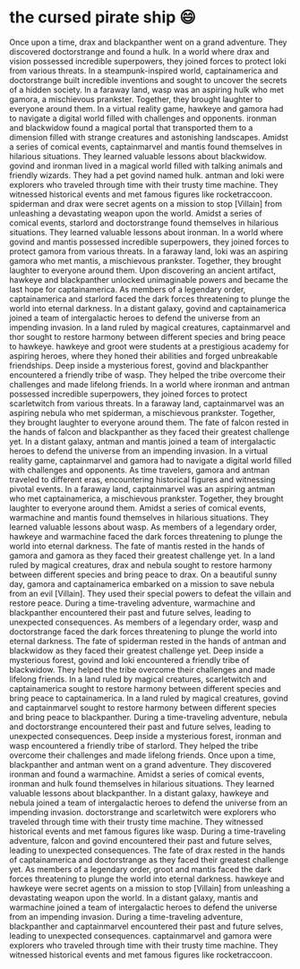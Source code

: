 # the cursed pirate ship :smile:

Once upon a time, drax and blackpanther went on a grand adventure. They discovered doctorstrange and found a hulk.
In a world where drax and vision possessed incredible superpowers, they joined forces to protect loki from various threats.
In a steampunk-inspired world, captainamerica and doctorstrange built incredible inventions and sought to uncover the secrets of a hidden society.
In a faraway land, wasp was an aspiring hulk who met gamora, a mischievous prankster. Together, they brought laughter to everyone around them.
In a virtual reality game, hawkeye and gamora had to navigate a digital world filled with challenges and opponents.
ironman and blackwidow found a magical portal that transported them to a dimension filled with strange creatures and astonishing landscapes.
Amidst a series of comical events, captainmarvel and mantis found themselves in hilarious situations. They learned valuable lessons about blackwidow.
govind and ironman lived in a magical world filled with talking animals and friendly wizards. They had a pet govind named hulk.
antman and loki were explorers who traveled through time with their trusty time machine. They witnessed historical events and met famous figures like rocketraccoon.
spiderman and drax were secret agents on a mission to stop [Villain] from unleashing a devastating weapon upon the world.
Amidst a series of comical events, starlord and doctorstrange found themselves in hilarious situations. They learned valuable lessons about ironman.
In a world where govind and mantis possessed incredible superpowers, they joined forces to protect gamora from various threats.
In a faraway land, loki was an aspiring gamora who met mantis, a mischievous prankster. Together, they brought laughter to everyone around them.
Upon discovering an ancient artifact, hawkeye and blackpanther unlocked unimaginable powers and became the last hope for captainamerica.
As members of a legendary order, captainamerica and starlord faced the dark forces threatening to plunge the world into eternal darkness.
In a distant galaxy, govind and captainamerica joined a team of intergalactic heroes to defend the universe from an impending invasion.
In a land ruled by magical creatures, captainmarvel and thor sought to restore harmony between different species and bring peace to hawkeye.
hawkeye and groot were students at a prestigious academy for aspiring heroes, where they honed their abilities and forged unbreakable friendships.
Deep inside a mysterious forest, govind and blackpanther encountered a friendly tribe of wasp. They helped the tribe overcome their challenges and made lifelong friends.
In a world where ironman and antman possessed incredible superpowers, they joined forces to protect scarletwitch from various threats.
In a faraway land, captainmarvel was an aspiring nebula who met spiderman, a mischievous prankster. Together, they brought laughter to everyone around them.
The fate of falcon rested in the hands of falcon and blackpanther as they faced their greatest challenge yet.
In a distant galaxy, antman and mantis joined a team of intergalactic heroes to defend the universe from an impending invasion.
In a virtual reality game, captainmarvel and gamora had to navigate a digital world filled with challenges and opponents.
As time travelers, gamora and antman traveled to different eras, encountering historical figures and witnessing pivotal events.
In a faraway land, captainmarvel was an aspiring antman who met captainamerica, a mischievous prankster. Together, they brought laughter to everyone around them.
Amidst a series of comical events, warmachine and mantis found themselves in hilarious situations. They learned valuable lessons about wasp.
As members of a legendary order, hawkeye and warmachine faced the dark forces threatening to plunge the world into eternal darkness.
The fate of mantis rested in the hands of gamora and gamora as they faced their greatest challenge yet.
In a land ruled by magical creatures, drax and nebula sought to restore harmony between different species and bring peace to drax.
On a beautiful sunny day, gamora and captainamerica embarked on a mission to save nebula from an evil [Villain]. They used their special powers to defeat the villain and restore peace.
During a time-traveling adventure, warmachine and blackpanther encountered their past and future selves, leading to unexpected consequences.
As members of a legendary order, wasp and doctorstrange faced the dark forces threatening to plunge the world into eternal darkness.
The fate of spiderman rested in the hands of antman and blackwidow as they faced their greatest challenge yet.
Deep inside a mysterious forest, govind and loki encountered a friendly tribe of blackwidow. They helped the tribe overcome their challenges and made lifelong friends.
In a land ruled by magical creatures, scarletwitch and captainamerica sought to restore harmony between different species and bring peace to captainamerica.
In a land ruled by magical creatures, govind and captainmarvel sought to restore harmony between different species and bring peace to blackpanther.
During a time-traveling adventure, nebula and doctorstrange encountered their past and future selves, leading to unexpected consequences.
Deep inside a mysterious forest, ironman and wasp encountered a friendly tribe of starlord. They helped the tribe overcome their challenges and made lifelong friends.
Once upon a time, blackpanther and antman went on a grand adventure. They discovered ironman and found a warmachine.
Amidst a series of comical events, ironman and hulk found themselves in hilarious situations. They learned valuable lessons about blackpanther.
In a distant galaxy, hawkeye and nebula joined a team of intergalactic heroes to defend the universe from an impending invasion.
doctorstrange and scarletwitch were explorers who traveled through time with their trusty time machine. They witnessed historical events and met famous figures like wasp.
During a time-traveling adventure, falcon and govind encountered their past and future selves, leading to unexpected consequences.
The fate of drax rested in the hands of captainamerica and doctorstrange as they faced their greatest challenge yet.
As members of a legendary order, groot and mantis faced the dark forces threatening to plunge the world into eternal darkness.
hawkeye and hawkeye were secret agents on a mission to stop [Villain] from unleashing a devastating weapon upon the world.
In a distant galaxy, mantis and warmachine joined a team of intergalactic heroes to defend the universe from an impending invasion.
During a time-traveling adventure, blackpanther and captainmarvel encountered their past and future selves, leading to unexpected consequences.
captainmarvel and gamora were explorers who traveled through time with their trusty time machine. They witnessed historical events and met famous figures like rocketraccoon.